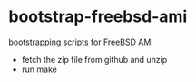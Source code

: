 bootstrap-freebsd-ami
=====================

bootstrapping scripts for FreeBSD AMI

* fetch the zip file from github and unzip
* run make
